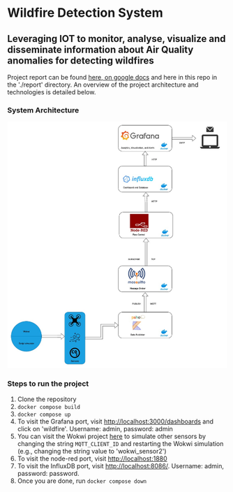 # Wildfire Detection System
## Leveraging IOT to monitor, analyse, visualize and disseminate information about Air Quality anomalies for detecting wildfires

Project report can be found [here, on google docs](https://docs.google.com/document/d/1phrDKMYYtAXYEQdH9UnePnNoacv5Urh0gi-Fay7SNWg/edit?usp=sharing) and here in this repo in the './report' directory. An overview of the project architecture and technologies is detailed below.

### System Architecture
![system architecture image](./report/architecture.jpg)

### Steps to run the project

1. Clone the repository
2. ```docker compose build```
3. ```docker compose up```
4. To visit the Grafana port, visit [http://localhost:3000/dashboards](http://localhost:3000/dashboards) and click on 'wildfire'. Username: admin, password: admin
5. You can visit the Wokwi project [here](https://wokwi.com/projects/383803266172777473) to simulate other sensors by changing the string ```MQTT_CLIENT_ID``` and restarting the Wokwi simulation (e.g., changing the string value to 'wokwi_sensor2')
6. To visit the node-red port, visit [http://localhost:1880](http://localhost:1880)
7. To visit the InfluxDB port, visit [http://localhost:8086/](http://localhost:8086/). Username: admin, password: password.
8. Once you are done, run ```docker compose down```
